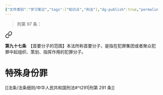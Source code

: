 ```yaml
---
{"文件类别":"学习笔记","tags":["知识点","刑法"],"dg-publish":true,"permalink":"/学习笔记studyup/刑总/首要分子/","dgPassFrontmatter":true,"created":"2024-11-02T10:43:06.230+08:00","updated":"2024-11-03T15:20:36.215+08:00"}
---
```


>刑第 97 条：
<div class="transclusion internal-embed is-loaded"><a class="markdown-embed-link" href="////#t97" aria-label="Open link"><svg xmlns="http://www.w3.org/2000/svg" width="24" height="24" viewBox="0 0 24 24" fill="none" stroke="currentColor" stroke-width="2" stroke-linecap="round" stroke-linejoin="round" class="svg-icon lucide-link"><path d="M10 13a5 5 0 0 0 7.54.54l3-3a5 5 0 0 0-7.07-7.07l-1.72 1.71"></path><path d="M14 11a5 5 0 0 0-7.54-.54l-3 3a5 5 0 0 0 7.07 7.07l1.71-1.71"></path></svg></a><div class="markdown-embed">



**第九十七条**　【首要分子的范围】本法所称首要分子，是指在犯罪集团或者聚众犯罪中起组织、策划、指挥作用的犯罪分子。 

</div></div>

# 特殊身份罪
[[法条/法条细则/中华人民共和国刑法#^t291\|刑第 291 条]]
